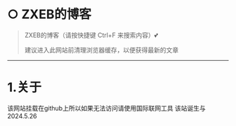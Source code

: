 # ○ ZXEB的博客

> ZXEB的博客（请按快捷键 Ctrl+F 来搜索内容）💕
>
> 建议进入此网站前清理浏览器缓存，以便获得最新的文章
<HR>

# **1.关于**
该网站挂载在github上所以如果无法访问请使用国际联网工具
该站诞生与2024.5.26
